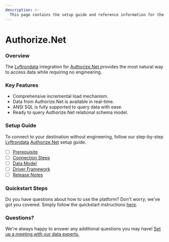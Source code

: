 ```yaml
---
description: >-
  This page contains the setup guide and reference information for the Authorize.Net source connector.
---
```


# Authorize.Net

### Overview

The [Lyftrondata](https://www.lyftrondata.com/) integration for [Authorize.Net](https://www.lyftrondata.com/integration/authorize.net/)[ ](https://www.lyftrondata.com/integration/authorize.net/)provides the most natural way to access data while requiring no engineering.

### Key Features

* Comprehensive incremental load mechanism.
* Data from Authorize.Net is available in real-time.&#x20;
* ANSI SQL is fully supported to query data with ease.
* Ready to query Authorize.Net relational schema model.

### Setup Guide

To connect to your destination without engineering, follow our step-by-step [Lyftrondata](https://www.lyftrondata.com/)  [Authorize.Net](https://www.lyftrondata.com/integration/authorize.net/) setup guide.

* [ ] [Prerequisite](../../commerce-analytics/authorize.net/prerequisite.md)
* [ ] [Connection Steps](../../commerce-analytics/authorize.net/connection-steps.md)
* [ ] [Data Model](../../commerce-analytics/authorize.net/data-model/)
* [ ] [Driver Framework](../../commerce-analytics/authorize.net/driver-framework/)
* [ ] [Release Notes](../../commerce-analytics/authorize.net/release-notes.md)

### Quickstart Steps

Do you have questions about how to use the platform? Don't worry; we've got you covered. Simply follow the quickstart instructions [here](../../../quickstart-steps.md).

### Questions? <a href="#questions" id="questions"></a>

We're always happy to answer any additional questions you may have! [Set up a meeting with our data experts.](https://www.lyftrondata.com/book-a-meeting/)

